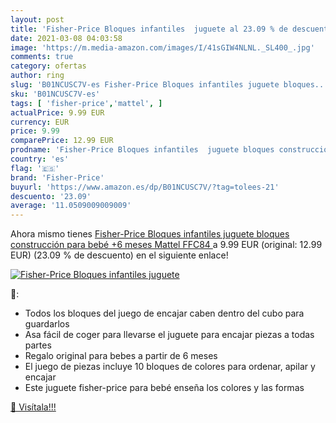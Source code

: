 ```yaml
---
layout: post
title: 'Fisher-Price Bloques infantiles  juguete al 23.09 % de descuento'
date: 2021-03-08 04:03:58
image: 'https://m.media-amazon.com/images/I/41sGIW4NLNL._SL400_.jpg'
comments: true
category: ofertas
author: ring
slug: 'B01NCUSC7V-es Fisher-Price Bloques infantiles juguete bloques...'
sku: 'B01NCUSC7V-es'
tags: [ 'fisher-price','mattel', ]
actualPrice: 9.99 EUR
currency: EUR
price: 9.99
comparePrice: 12.99 EUR
prodname: 'Fisher-Price Bloques infantiles  juguete bloques construcción para bebé +6 meses  Mattel FFC84 '
country: 'es'
flag: '🇪🇸'
brand: 'Fisher-Price'
buyurl: 'https://www.amazon.es/dp/B01NCUSC7V/?tag=tolees-21'
descuento: '23.09'
average: '11.0509009009009'
---
```


Ahora mismo tienes [Fisher-Price Bloques infantiles  juguete bloques construcción para bebé +6 meses  Mattel FFC84 ](https://www.amazon.es/dp/B01NCUSC7V/?tag=tolees-21) a 9.99 EUR (original: 12.99 EUR) (23.09 %  de descuento) en el siguiente enlace!

[![Fisher-Price Bloques infantiles  juguete](https://m.media-amazon.com/images/I/41sGIW4NLNL._SL400_.jpg)](https://www.amazon.es/dp/B01NCUSC7V/?tag=tolees-21)

🔎:

- Todos los bloques del juego de encajar caben dentro del cubo para guardarlos
- Asa fácil de coger para llevarse el juguete para encajar piezas a todas partes
- Regalo original para bebes a partir de 6 meses
- El juego de piezas incluye 10 bloques de colores para ordenar, apilar y encajar
- Este juguete fisher-price para bebé enseña los colores y las formas

[🛒 Visítala!!!](https://www.amazon.es/dp/B01NCUSC7V/?tag=tolees-21)

